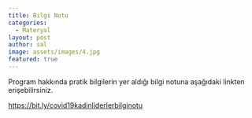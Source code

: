 ```yaml
---
title: Bilgi Notu
categories:
  - Materyal
layout: post
author: sal
image: assets/images/4.jpg
featured: true
---
```

Program hakkında pratik bilgilerin yer aldığı bilgi notuna aşağıdaki linkten erişebilirsiniz.

<https://bit.ly/covid19kadinliderlerbilginotu>